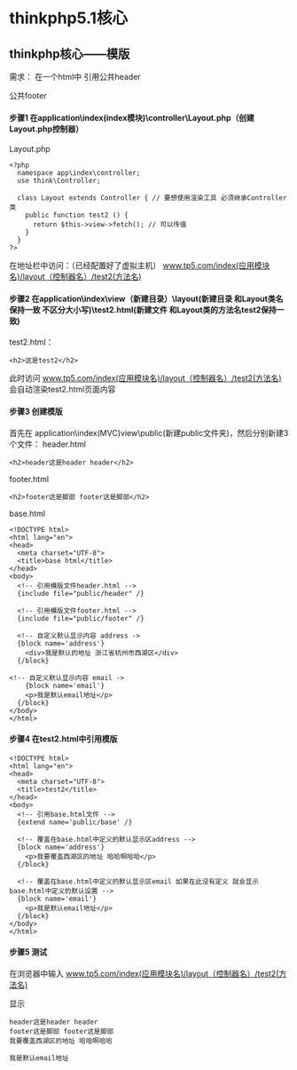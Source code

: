 # thinkphp5.1核心

## thinkphp核心——模版
需求：
在一个html中 
引用公共header

公共footer

#### 步骤1 在application\index(index模块)\controller\Layout.php（创建Layout.php控制器）
Layout.php
```
<?php 
  namespace app\index\controller;
  use think\Controller; 

  class Layout extends Controller { // 要想使用渲染工具 必须继承Controller类
    public function test2 () {
      return $this->view->fetch(); // 可以传值
    }
  }
?>
```
在地址栏中访问：（已经配置好了虚拟主机）
www.tp5.com/index(应用模块名)/layout（控制器名）/test2(方法名)

#### 步骤2 在application\index\view（新建目录）\layout(新建目录 和Layout类名保持一致 不区分大小写)\test2.html(新建文件 和Layout类的方法名test2保持一致)
test2.html：
```
<h2>这是test2</h2>
```
此时访问
www.tp5.com/index(应用模块名)/layout（控制器名）/test2(方法名)
会自动渲染test2.html页面内容

#### 步骤3 创建模版
首先在 application\index\(MVC)view\public(新建public文件夹)，然后分别新建3个文件：
header.html
```
<h2>header这是header header</h2>
```

footer.html
```
<h2>footer这是脚部 footer这是脚部</h2>
```

base.html
```
<!DOCTYPE html>
<html lang="en">
<head>
  <meta charset="UTF-8">
  <title>base html</title>
</head>
<body>
  <!-- 引用模版文件header.html -->
  {include file="public/header" /}

  <!-- 引用模版文件footer.html -->
  {include file="public/footer" /}

  <!-- 自定义默认显示内容 address ->
  {block name='address'}
    <div>我是默认的地址 浙江省杭州市西湖区</div>
  {/block}

<!-- 自定义默认显示内容 email ->
    {block name='email'}
    <p>我是默认email地址</p>
  {/block}
</body>
</html>
```

#### 步骤4 在test2.html中引用模版
```
<!DOCTYPE html>
<html lang="en">
<head>
  <meta charset="UTF-8">
  <title>test2</title>
</head>
<body>
  <!-- 引用base.html文件 -->
  {extend name='public/base' /}

  <!-- 覆盖在base.html中定义的默认显示区address -->
  {block name='address'}
    <p>我要覆盖西湖区的地址 哈哈啊哈哈</p>
  {/block}
  
  <!-- 覆盖在base.html中定义的默认显示区email 如果在此没有定义 就会显示base.html中定义的默认设置 -->
  {block name='email'}
    <p>我是默认email地址</p>
  {/block}
</body>
</html>
```

#### 步骤5 测试 
在浏览器中输入
www.tp5.com/index(应用模块名)/layout（控制器名）/test2(方法名)

显示
````
header这是header header
footer这是脚部 footer这是脚部
我要覆盖西湖区的地址 哈哈啊哈哈

我是默认email地址
